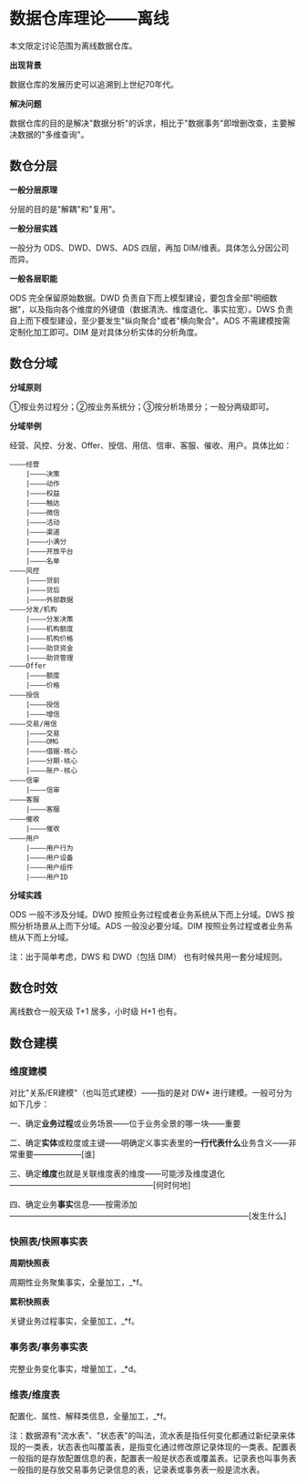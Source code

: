 # 数据仓库理论——离线

本文限定讨论范围为离线数据仓库。

**出现背景**

数据仓库的发展历史可以追溯到上世纪70年代。

**解决问题**

数据仓库的目的是解决"数据分析"的诉求，相比于"数据事务"即增删改查，主要解决数据的"多维查询"。

## 数仓分层

**一般分层原理**

分层的目的是"解耦"和"复用"。

**一般分层实践**

一般分为 ODS、DWD、DWS、ADS 四层，再加 DIM/维表。具体怎么分因公司而异。

**一般各层职能**

ODS 完全保留原始数据。DWD 负责自下而上模型建设，要包含全部"明细数据"，以及指向各个维度的外键值（数据清洗、维度退化、事实拉宽）。DWS 负责自上而下模型建设，至少要发生"纵向聚合"或者"横向聚合"。ADS 不需建模按需定制化加工即可。DIM 是对具体分析实体的分析角度。

## 数仓分域

**分域原则**

①按业务过程分；②按业务系统分；③按分析场景分；一般分两级即可。

**分域举例**

经营、风控、分发、Offer、授信、用信、信审、客服、催收、用户。具体比如：

```
————经营
    |————决策
    |————动作
    |————权益
    |————触达
    |————微信
    |————活动
    |————渠道
    |————小满分
    |————开放平台
    |————名单
————风控
    |————贷前
    |————贷后
    |————外部数据
————分发/机构
    |————分发决策
    |————机构额度
    |————机构价格
    |————助贷资金
    |————助贷管理
————Offer
    |————额度
    |————价格
————授信
    |————授信
    |————增信
————交易/用信
    |————交易
    |————OMG
    |————借据-核心
    |————分期-核心
    |————账户-核心
————信审
    |————信审
————客服
    |————客服
————催收
    |————催收
————用户
    |————用户行为
    |————用户设备
    |————用户组件
    |————用户ID
```

**分域实践**

ODS 一般不涉及分域。DWD 按照业务过程或者业务系统从下而上分域。DWS 按照分析场景从上而下分域。ADS 一般没必要分域。DIM 按照业务过程或者业务系统从下而上分域。

注：出于简单考虑，DWS 和 DWD（包括 DIM） 也有时候共用一套分域规则。

## 数仓时效

离线数仓一般天级 T+1 居多，小时级 H+1 也有。

## 数仓建模

### 维度建模

对比"关系/ER建模"（也叫范式建模）——指的是对 DW* 进行建模。一般可分为如下几步：

一、确定**业务过程**或业务场景——位于业务全景的哪一块——重要

二、确定**实体**或粒度或主键——明确定义事实表里的**一行代表什么**业务含义——非常重要——————\[谁\]

三、确定**维度**也就是关联维度表的维度——可能涉及维度退化——————————————————\[何时何地\]

四、确定业务**事实**信息——按需添加——————————————————————————————\[发生什么\]


### 快照表/快照事实表

**周期快照表**

周期性业务聚集事实，全量加工，_*f。

**累积快照表**

关键业务过程事实，全量加工，_*f。

### 事务表/事务事实表

完整业务变化事实，增量加工，_*d。

### 维表/维度表

配置化、属性、解释类信息，全量加工，_*f。

注：数据源有"流水表"、"状态表"的叫法，流水表是指任何变化都通过新纪录来体现的一类表，状态表也叫覆盖表，是指变化通过修改原记录体现的一类表。配置表一般指的是存放配置信息的表，配置表一般是状态表或覆盖表。记录表也叫事务表一般指的是存放交易事务记录信息的表，记录表或事务表一般是流水表。
